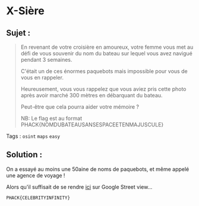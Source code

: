 # X-Sière

## Sujet :

> En revenant de votre croisière en amoureux, votre femme vous met au défi de vous souvenir du nom du bateau sur lequel vous avez navigué pendant 3 semaines.
> 
> C'était un de ces énormes paquebots mais impossible pour vous de vous en rappeler.
>
> Heureusement, vous vous rappelez que vous aviez pris cette photo après avoir marché 300 mètres en débarquant du bateau.
>
>Peut-être que cela pourra aider votre mémoire ?
>
> NB: Le flag est au format PHACK{NOMDUBATEAUSANSESPACEETENMAJUSCULE}

Tags : `osint` `maps` `easy`

## Solution :

On a essayé au moins une 50aine de noms de paquebots, et même appelé une agence de voyage !

Alors qu'il suffisait de se rendre [ici](https://www.google.fr/maps/@36.4436587,28.232858,3a,75y,41.41h,83.94t/data=!3m6!1e1!3m4!1sJQbI6a-jkZ-ziSNNOQL0LA!2e0!7i16384!8i8192) sur Google Street view...

`PHACK{CELEBRITYINFINITY}`